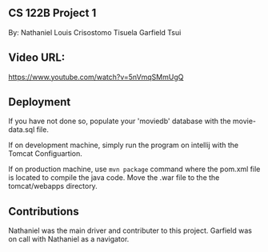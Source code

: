 ## CS 122B Project 1

By:
Nathaniel Louis Crisostomo Tisuela 
Garfield Tsui

## Video URL:

https://www.youtube.com/watch?v=5nVmqSMmUgQ

## Deployment

If you have not done so, populate your 'moviedb' database with the movie-data.sql file.

If on development machine, simply run the program on intellij with the Tomcat Configuartion.

If on production machine, use  ``mvn package`` command where the pom.xml file is located to compile the java code. 
Move the .war file to the the tomcat/webapps directory. 

## Contributions
Nathaniel was the main driver and contributer to this project.
Garfield was on call with Nathaniel as a navigator. 